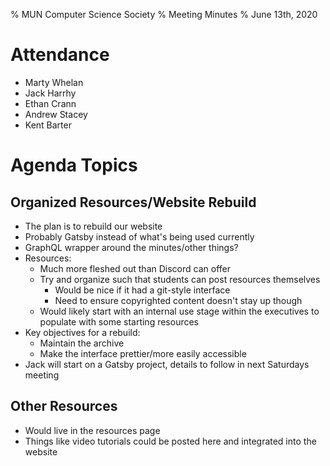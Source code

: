 % MUN Computer Science Society
% Meeting Minutes
% June 13th, 2020

# Attendance

* Marty Whelan
* Jack Harrhy
* Ethan Crann
* Andrew Stacey
* Kent Barter

# Agenda Topics

## Organized Resources/Website Rebuild
- The plan is to rebuild our website
- Probably Gatsby instead of what's being used currently
- GraphQL wrapper around the minutes/other things?
- Resources:
  - Much more fleshed out than Discord can offer
  - Try and organize such that students can post resources themselves
    - Would be nice if it had a git-style interface
    - Need to ensure copyrighted content doesn't stay up though
  - Would likely start with an internal use stage within the executives to populate with some starting resources
- Key objectives for a rebuild:
  - Maintain the archive
  - Make the interface prettier/more easily accessible
- Jack will start on a Gatsby project, details to follow in next Saturdays meeting

## Other Resources
- Would live in the resources page
- Things like video tutorials could be posted here and integrated into the website